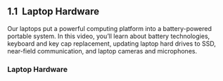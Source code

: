 ## 1.1 &nbsp;Laptop Hardware

Our laptops put a powerful computing platform into a battery-powered portable system. In this video, you’ll learn about battery technologies, keyboard and key cap replacement, updating laptop hard drives to SSD, near-field communication, and laptop cameras and microphones.

### Laptop Hardware